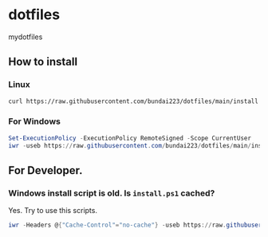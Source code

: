 dotfiles
========
mydotfiles

## How to install

### Linux

```sh
curl https://raw.githubusercontent.com/bundai223/dotfiles/main/install | bash -s
```

### For Windows

```powershell
Set-ExecutionPolicy -ExecutionPolicy RemoteSigned -Scope CurrentUser
iwr -useb https://raw.githubusercontent.com/bundai223/dotfiles/main/install.ps1 | iex
```

## For Developer.

### Windows install script is old. Is `install.ps1` cached?

Yes. Try to use this scripts.

```powershell
iwr -Headers @{"Cache-Control"="no-cache"} -useb https://raw.githubusercontent.com/bundai223/dotfiles/main/install.ps1 | iex
```
